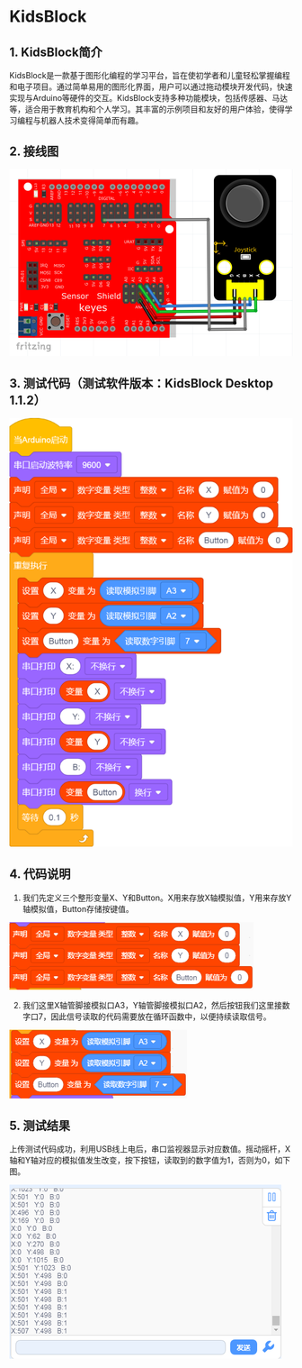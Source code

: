 # KidsBlock


## 1. KidsBlock简介  

KidsBlock是一款基于图形化编程的学习平台，旨在使初学者和儿童轻松掌握编程和电子项目。通过简单易用的图形化界面，用户可以通过拖动模块开发代码，快速实现与Arduino等硬件的交互。KidsBlock支持多种功能模块，包括传感器、马达等，适合用于教育机构和个人学习。其丰富的示例项目和友好的用户体验，使得学习编程与机器人技术变得简单而有趣。  

## 2. 接线图  

![](media/b0631a2e283ddaa8a44661273a343c59.png)  

## 3. 测试代码（测试软件版本：KidsBlock Desktop 1.1.2）  

![](media/8d3340aee5c13f92e0a517dbed5b28c1.png)  

## 4. 代码说明  

1. 我们先定义三个整形变量X、Y和Button。X用来存放X轴模拟值，Y用来存放Y轴模拟值，Button存储按键值。  

![](media/ce8e344bc6f77e0190127ae35173968d.png)  

2. 我们这里X轴管脚接模拟口A3，Y轴管脚接模拟口A2，然后按钮我们这里接数字口7，因此信号读取的代码需要放在循环函数中，以便持续读取信号。  

![](media/a9bdec8333bf8623674ef7b190d755f7.png)  

## 5. 测试结果  

上传测试代码成功，利用USB线上电后，串口监视器显示对应数值。摇动摇杆，X轴和Y轴对应的模拟值发生改变，按下按钮，读取到的数字值为1，否则为0，如下图。  

![](media/cd538b4712303d58dbc7d45a01c09939.png)









